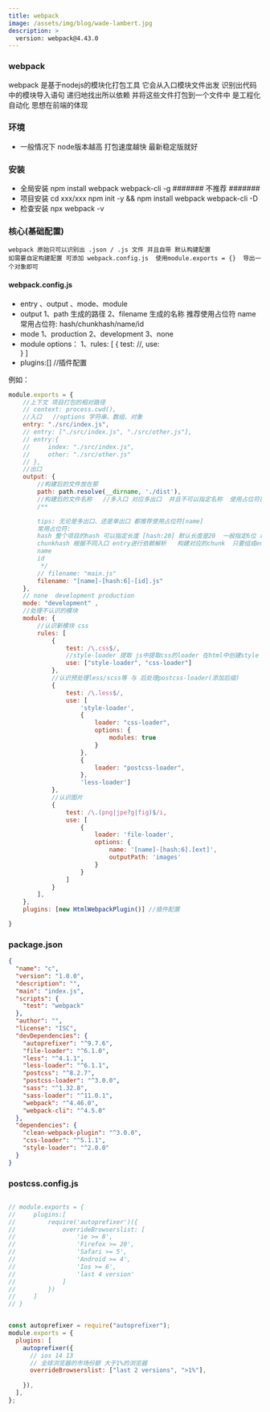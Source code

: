 ```yaml
---
title: webpack
image: /assets/img/blog/wade-lambert.jpg
description: >
  version: webpack@4.43.0
---
```


### webpack
webpack 是基于nodejs的模块化打包工具 它会从入口模块文件出发 识别出代码中的模块导入语句  递归地找出所以依赖 并将这些文件打包到一个文件中
是工程化 自动化 思想在前端的体现

### 环境
- 一般情况下 node版本越高 打包速度越快 最新稳定版就好

### 安装 
- 全局安装 npm install webpack webpack-cli -g  ####### 不推荐 #######
- 项目安装 cd xxx/xxx   npm init -y && npm install webpack webpack-cli -D
- 检查安装 npx webpack -v

### 核心(基础配置)
    webpack 原始只可以识别出 .json / .js 文件 并且自带 默认构建配置
    如需要自定构建配置 可添加 webpack.config.js  使用module.exports = {}  导出一个对象即可
    
#### webpack.config.js

- entry 、output 、mode、module
- output
   1、path     生成的路径
   2、filename 生成的名称  推荐使用占位符 name 
        常用占位符: hash/chunkhash/name/id
- mode 
   1、production
   2、development
   3、none
- module  options：
    1、rules: [
        {
           test: //,
           use:  
        }
    ]
- plugins:[]  //插件配置  

例如：
``` javascript
module.exports = {
    //上下文 项目打包的相对路径
    // context: process.cwd(),
    //入口   //options 字符串、数组、对象
    entry: "./src/index.js",
    // entry: ["./src/index.js", "./src/other.js"],
    // entry:{
    //     index: "./src/index.js",
    //     other: "./src/other.js"
    // },
    //出口
    output: {
        //构建后的文件放在那
        path: path.resolve(__dirname, './dist'),
        //构建后的文件名称   //多入口 对应多出口  并且不可以指定名称  使用占位符[name]
        /**

        tips: 无论是多出口、还是单出口 都推荐使用占位符[name]
        常用占位符: 
        hash 整个项目的hash 可以指定长度 [hash:20] 默认长度是20  一般指定6位 每构建一次就会有一个新hash
        chunkhash 根据不同入口 entry进行依赖解析   构建对应的chunk  只要组成entry的模块没有内容改动  则对应hash不变
        name
        id
         */
        // filename: "main.js"
        filename: "[name]-[hash:6]-[id].js"
    },
    // none  development production  
    mode: "development" ,
    //处理不认识的模块
    module: {
        //认识新模块 css
        rules: [
            {
                test: /\.css$/,
                //style-loader 提取 js中提取css的loader 在html中创建style
                use: ["style-loader", "css-loader"]
            },
            //认识预处理less/scss等 与 后处理postcss-loader(添加后缀)
            {
                test: /\.less$/,
                use: [
                    'style-loader',
                    {
                        loader: "css-loader",
                        options: {
                            modules: true
                        }
                    },
                    {
                        loader: "postcss-loader",
                    },
                    'less-loader']
            },
            //认识图片
            {
                test: /\.(png|jpe?g|fig)$/i,
                use: [
                    {
                        loader: 'file-loader',
                        options: {
                            name: '[name]-[hash:6].[ext]',
                            outputPath: 'images'
                        }
                    }
                ]
            }
        ],
    },
    plugins: [new HtmlWebpackPlugin()] //插件配置

}
```  

### package.json

``` json
{
  "name": "c",
  "version": "1.0.0",
  "description": "",
  "main": "index.js",
  "scripts": {
    "test": "webpack"
  },
  "author": "",
  "license": "ISC",
  "devDependencies": {
    "autoprefixer": "^9.7.6",
    "file-loader": "^6.1.0",
    "less": "^4.1.1",
    "less-loader": "^6.1.1",
    "postcss": "^8.2.7",
    "postcss-loader": "^3.0.0",
    "sass": "^1.32.8",
    "sass-loader": "^11.0.1",
    "webpack": "^4.46.0",
    "webpack-cli": "^4.5.0"
  },
  "dependencies": {
    "clean-webpack-plugin": "^3.0.0",
    "css-loader": "^5.1.1",
    "style-loader": "^2.0.0"
  }
}

```

### postcss.config.js

```javascript

// module.exports = {
//     plugins:[
//         require('autoprefixer')({
//             overrideBrowserslist: [
//                 'ie >= 8',
//                 'Firefox >= 20',
//                 'Safari >= 5',
//                 'Android >= 4',
//                 'Ios >= 6',
//                 'last 4 version'
//             ]
//         })
//     ]
// }


const autoprefixer = require("autoprefixer");
module.exports = {
  plugins: [
    autoprefixer({
      // ios 14 13
      // 全球浏览器的市场份额 大于1%的浏览器
      overrideBrowserslist: ["last 2 versions", ">1%"],
      
    }),
  ],
};

```
               
   
   
   
   
   
        









  
